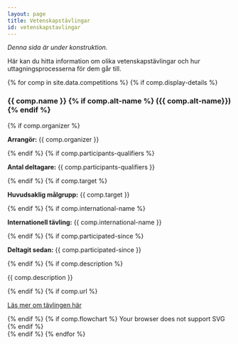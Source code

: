 ```yaml
---
layout: page
title: Vetenskapstävlingar
id: vetenskapstavlingar
---
```

*Denna sida är under konstruktion. <i class="fas fa-wrench"></i>*

Här kan du hitta information om olika vetenskapstävlingar och hur uttagningsprocesserna för dem går till.

<!-- Per competition, compile info and a flowchart -->
{% for comp in site.data.competitions %}
{% if comp.display-details %}
<div>
    <h3>{{ comp.name }} {% if comp.alt-name %} ({{ comp.alt-name}}) {% endif %}  </h3>
        {% if comp.organizer %} <p><b>Arrangör:</b> {{ comp.organizer }}</p> {% endif %}
        {% if comp.participants-qualifiers %} <p><b>Antal deltagare:</b> {{ comp.participants-qualifiers }}</p> {% endif %}
        {% if comp.target %} <p><b>Huvudsaklig målgrupp:</b> {{ comp.target }}</p> {% endif %}
        {% if comp.international-name %} <p><b>Internationell tävling:</b> {{ comp.international-name }}</p> {% endif %}
        {% if comp.participated-since %} <p><b>Deltagit sedan:</b> {{ comp.participated-since }}</p> {% endif %}
        {% if comp.description %} <p>{{ comp.description }}</p> {% endif %}
        {% if comp.url %} <p><a href="{{ comp.url }}">Läs mer om tävlingen här</a></p> {% endif %}
        {% if comp.flowchart %}
        <object data="{{ comp.flowchart }}" type="image/svg+xml" width="90%" height="90%">
            Your browser does not support SVG
        </object>
        {% endif %}
        <br>
</div>
{% endif %}
{% endfor %}



<!--
## Fysikolympiaden (Wallenbergs fysikpris)
**Tävlingens namn:** Fysikolympiaden


<object data="../imgs/vetenskapstavlingar/flowchart-fysik.svg" type="image/svg+xml" width="100%" height="100%">
    Your browser does not support SVG
</object> -->
